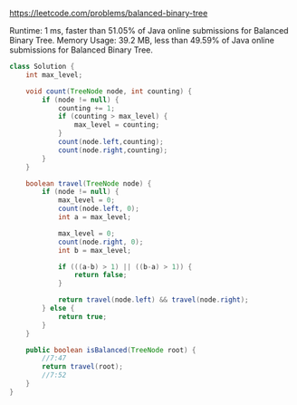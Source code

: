 https://leetcode.com/problems/balanced-binary-tree


Runtime: 1 ms, faster than 51.05% of Java online submissions for Balanced Binary Tree.
Memory Usage: 39.2 MB, less than 49.59% of Java online submissions for Balanced Binary Tree.



```java
class Solution {
    int max_level;

    void count(TreeNode node, int counting) {
        if (node != null) {
            counting += 1;
            if (counting > max_level) {
                max_level = counting;
            }
            count(node.left,counting);
            count(node.right,counting);
        }
    }

    boolean travel(TreeNode node) {
        if (node != null) {
            max_level = 0;
            count(node.left, 0);
            int a = max_level;

            max_level = 0;
            count(node.right, 0);
            int b = max_level;

            if (((a-b) > 1) || ((b-a) > 1)) {
                return false;
            }

            return travel(node.left) && travel(node.right); 
        } else {
            return true;
        }
    }

    public boolean isBalanced(TreeNode root) {
        //7:47
        return travel(root);
        //7:52
    }
}
```